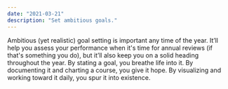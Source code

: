 ```yaml
---
date: "2021-03-21"
description: "Set ambitious goals."
---
```


Ambitious (yet realistic) goal setting is important any time of the year. It’ll help you assess your performance when it's time for annual reviews (if that's something you do), but it’ll also keep you on a solid heading throughout the year. By stating a goal, you breathe life into it. By documenting it and charting a course, you give it hope. By visualizing and working toward it daily, you spur it into existence.